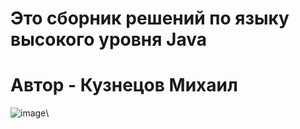 # Это сборник решений по языку высокого уровня Java
# Автор - Кузнецов Михаил
![image](https://user-images.githubusercontent.com/55315647/123460114-d3aa8580-d5ef-11eb-9b11-cfc5ced1ae03.png)\


